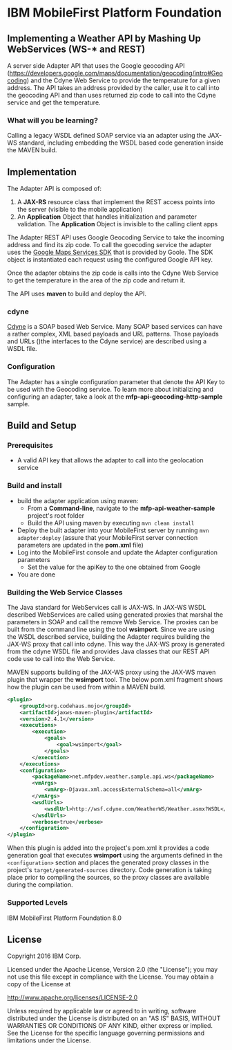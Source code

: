 IBM MobileFirst Platform Foundation
===

## Implementing a Weather API by Mashing Up WebServices (WS-* and REST)

A server side Adapter API that uses the Google geocoding API
(https://developers.google.com/maps/documentation/geocoding/intro#Geocoding) and the Cdyne Web Service to provide the
temperature for a given address. The API takes an address provided by the caller, use it to call into the geocoding API
and than uses returned zip code to call into the Cdyne service and get the temperature.

### What will you be learning?

Calling a legacy WSDL defined SOAP service via an adapter using the JAX-WS standard, including embedding the WSDL based
code generation inside the MAVEN build.

## Implementation
The Adapter API is composed of:

1. A **JAX-RS** resource class that implement the REST access points into the server (visible to the mobile application)
2. An **Application** Object that handles initialization and parameter validation. The **Application** Object is
   invisible to the calling client apps

The Adapter REST API uses Google Geocoding Service to take the incoming address and find its zip code. To call the
goecoding service the adapter uses the [Google Maps Services SDK](https://github.com/googlemaps/google-maps-services-java)
that is provided by Goole. The SDK object is instantiated each request using the configured Google API key.

Once the adapter obtains the zip code is calls into the Cdyne Web Service to get the temperature in the area of the zip
code and return it.

The API uses **maven** to build and deploy the API.


### cdyne

[Cdyne](http://wsf.cdyne.com/WeatherWS/Weather.asmx) is a SOAP based Web Service. Many SOAP based services can have a
rather complex, XML based payloads and URL patterns. Those payloads and URLs ()the interfaces to the Cdyne service) are
described using a WSDL file.

### Configuration

The Adapter has a single configuration parameter that denote the API Key to be used with the Geocoding service. To learn
more about initializing and configuring an adapter, take a look at the **mfp-api-geocoding-http-sample** sample.

## Build and Setup

### Prerequisites
* A valid API key that allows the adapter to call into the geolocation service

### Build and install
* build the adapter application using maven:
    * From a **Command-line**, navigate to the **mfp-api-weather-sample** project's root folder
    * Build the API using maven by executing `mvn clean install`
* Deploy the built adapter into your MobileFirst server by running `mvn adapter:deploy` (assure that your MobileFirst
  server connection parameters are updated in the **pom.xml** file)
* Log into the MobileFirst console and update the Adapter configuration parameters
    * Set the value for the apiKey to the one obtained from Google
* You are done

### Building the Web Service Classes

The Java standard for WebServices call is JAX-WS. In JAX-WS WSDL described WebServices are called using generated
proxies that marshal the parameters in SOAP and call the remove Web Service. The proxies can be built from the command
line using the tool **wsimport**. Since we are using the WSDL described service, building the Adapter requires building the JAX-WS proxy that call into
cdyne. This way the JAX-WS proxy is generated from the cdyne WSDL file and provides Java classes that our REST API code
use to call into the Web Service.

MAVEN supports building of the JAX-WS proxy using the JAX-WS maven plugin that wrapper the **wsimport** tool. The below
pom.xml fragment shows how the plugin can be used from within a MAVEN build.

```XML
<plugin>
    <groupId>org.codehaus.mojo</groupId>
    <artifactId>jaxws-maven-plugin</artifactId>
    <version>2.4.1</version>
    <executions>
        <execution>
            <goals>
                <goal>wsimport</goal>
            </goals>
        </execution>
    </executions>
    <configuration>
        <packageName>net.mfpdev.weather.sample.api.ws</packageName>
        <vmArgs>
            <vmArg>-Djavax.xml.accessExternalSchema=all</vmArg>
        </vmArgs>
        <wsdlUrls>
            <wsdlUrl>http://wsf.cdyne.com/WeatherWS/Weather.asmx?WSDL</wsdlUrl>
        </wsdlUrls>
        <verbose>true</verbose>
    </configuration>
</plugin>
```

When this plugin is added into the project's pom.xml it provides a code generation goal that executes **wsimport** using
the arguments defined in the `<configuration>` section and places the generated proxy classes in the project's
`target/generated-sources` directory. Code generation is taking place prior to compiling the sources, so the proxy
classes are available during the compilation.

### Supported Levels
IBM MobileFirst Platform Foundation 8.0

## License
Copyright 2016 IBM Corp.

Licensed under the Apache License, Version 2.0 (the "License");
you may not use this file except in compliance with the License.
You may obtain a copy of the License at

http://www.apache.org/licenses/LICENSE-2.0

Unless required by applicable law or agreed to in writing, software
distributed under the License is distributed on an "AS IS" BASIS,
WITHOUT WARRANTIES OR CONDITIONS OF ANY KIND, either express or implied.
See the License for the specific language governing permissions and
limitations under the License.